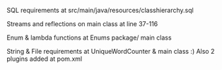 SQL requirements at src/main/java/resources/classhierarchy.sql


Streams and reflections on main class at line 37-116


Enum & lambda functions at Enums package/ main class


String & File requirements at UniqueWordCounter & main class :)
Also 2 plugins added at pom.xml



